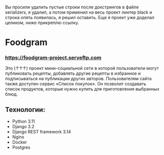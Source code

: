 Вы просили удалить пустые строки после докстрингов в файле serializers, я удалил, а потом применил на весь проект линтер black и строка опять появилась, я решил оставить. Еще я проект уже доделал целиком, ниже прикреплю ссылку.

# Foodgram

### https://foodgram-project.serveftp.com

 Это (↑↑↑) проект мини-социальной сети в которой пользователи могут публиковать рецепты, добавлять другие рецепты в избранное и подписываться на публикации других авторов. Пользователям сайта также доступен сервис «Список покупок». Он позволит создавать список продуктов, которые нужно купить для приготовления выбранных блюд.


## Технологии:

- Python 3.11
- Django 3.2
- Django REST framework 3.14
- Nginx
- Docker
- Postgres
